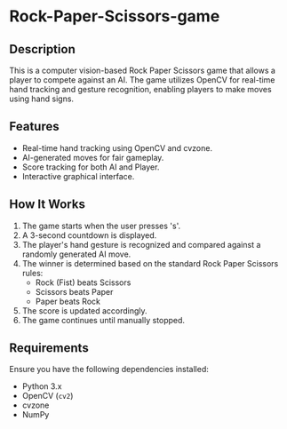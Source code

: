# Rock-Paper-Scissors-game

## Description
This is a computer vision-based Rock Paper Scissors game that allows a player to compete against an AI. The game utilizes OpenCV for real-time hand tracking and gesture recognition, enabling players to make moves using hand signs.

## Features
- Real-time hand tracking using OpenCV and cvzone.
- AI-generated moves for fair gameplay.
- Score tracking for both AI and Player.
- Interactive graphical interface.

## How It Works
1. The game starts when the user presses 's'.
2. A 3-second countdown is displayed.
3. The player's hand gesture is recognized and compared against a randomly generated AI move.
4. The winner is determined based on the standard Rock Paper Scissors rules:
   - Rock (Fist) beats Scissors
   - Scissors beats Paper
   - Paper beats Rock
5. The score is updated accordingly.
6. The game continues until manually stopped.

## Requirements
Ensure you have the following dependencies installed:
- Python 3.x
- OpenCV (`cv2`)
- cvzone
- NumPy
